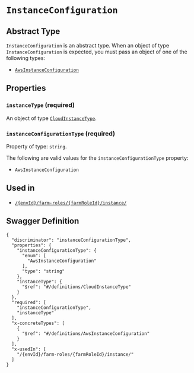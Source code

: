 # `InstanceConfiguration` #




## Abstract Type ##

`InstanceConfiguration` is an abstract type. When an object of type `InstanceConfiguration` is expected, you must pass an object of
one of the following types:

  + [`AwsInstanceConfiguration`](./../definitions/AwsInstanceConfiguration.mkd)




## Properties ##

### `instanceType` (required) ###




An object of type [`CloudInstanceType`](./../definitions/CloudInstanceType.mkd).



### `instanceConfigurationType` (required) ###




Property of type: `string`.

 
The following are valid values for the `instanceConfigurationType` property:
  + `AwsInstanceConfiguration`





## Used in ##

  + [`/{envId}/farm-roles/{farmRoleId}/instance/`](./../rest/api/v1beta0/user/{envId}/farm-roles/{farmRoleId}/instance/)

## Swagger Definition ##

    {
      "discriminator": "instanceConfigurationType", 
      "properties": {
        "instanceConfigurationType": {
          "enum": [
            "AwsInstanceConfiguration"
          ], 
          "type": "string"
        }, 
        "instanceType": {
          "$ref": "#/definitions/CloudInstanceType"
        }
      }, 
      "required": [
        "instanceConfigurationType", 
        "instanceType"
      ], 
      "x-concreteTypes": [
        {
          "$ref": "#/definitions/AwsInstanceConfiguration"
        }
      ], 
      "x-usedIn": [
        "/{envId}/farm-roles/{farmRoleId}/instance/"
      ]
    }
